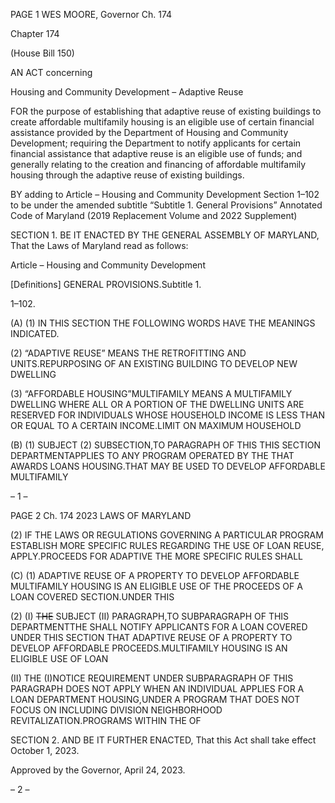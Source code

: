 PAGE 1
WES MOORE, Governor Ch. 174

Chapter 174

(House Bill 150)

AN ACT concerning

Housing and Community Development – Adaptive Reuse

FOR the purpose of establishing that adaptive reuse of existing buildings to create
affordable multifamily housing is an eligible use of certain financial assistance
provided by the Department of Housing and Community Development; requiring the
Department to notify applicants for certain financial assistance that adaptive reuse
is an eligible use of funds; and generally relating to the creation and financing of
affordable multifamily housing through the adaptive reuse of existing buildings.

BY adding to
Article – Housing and Community Development
Section 1–102 to be under the amended subtitle “Subtitle 1. General Provisions”
Annotated Code of Maryland
(2019 Replacement Volume and 2022 Supplement)

SECTION 1. BE IT ENACTED BY THE GENERAL ASSEMBLY OF MARYLAND,
That the Laws of Maryland read as follows:

Article – Housing and Community Development

[Definitions] GENERAL PROVISIONS.Subtitle 1.

1–102.

(A) (1) IN THIS SECTION THE FOLLOWING WORDS HAVE THE MEANINGS
INDICATED.

(2) “ADAPTIVE REUSE” MEANS THE RETROFITTING AND
UNITS.REPURPOSING OF AN EXISTING BUILDING TO DEVELOP NEW DWELLING

(3) “AFFORDABLE HOUSING”MULTIFAMILY MEANS A MULTIFAMILY
DWELLING WHERE ALL OR A PORTION OF THE DWELLING UNITS ARE RESERVED FOR
INDIVIDUALS WHOSE HOUSEHOLD INCOME IS LESS THAN OR EQUAL TO A CERTAIN
INCOME.LIMIT ON MAXIMUM HOUSEHOLD

(B) (1) SUBJECT (2) SUBSECTION,TO PARAGRAPH OF THIS THIS SECTION
DEPARTMENTAPPLIES TO ANY PROGRAM OPERATED BY THE THAT AWARDS LOANS
HOUSING.THAT MAY BE USED TO DEVELOP AFFORDABLE MULTIFAMILY

– 1 –

PAGE 2
Ch. 174 2023 LAWS OF MARYLAND

(2) IF THE LAWS OR REGULATIONS GOVERNING A PARTICULAR
PROGRAM ESTABLISH MORE SPECIFIC RULES REGARDING THE USE OF LOAN
REUSE, APPLY.PROCEEDS FOR ADAPTIVE THE MORE SPECIFIC RULES SHALL

(C) (1) ADAPTIVE REUSE OF A PROPERTY TO DEVELOP AFFORDABLE
MULTIFAMILY HOUSING IS AN ELIGIBLE USE OF THE PROCEEDS OF A LOAN COVERED
SECTION.UNDER THIS

(2) (I) ~~THE~~ SUBJECT (II) PARAGRAPH,TO SUBPARAGRAPH OF THIS
DEPARTMENTTHE SHALL NOTIFY APPLICANTS FOR A LOAN COVERED UNDER THIS
SECTION THAT ADAPTIVE REUSE OF A PROPERTY TO DEVELOP AFFORDABLE
PROCEEDS.MULTIFAMILY HOUSING IS AN ELIGIBLE USE OF LOAN

(II) THE (I)NOTICE REQUIREMENT UNDER SUBPARAGRAPH OF
THIS PARAGRAPH DOES NOT APPLY WHEN AN INDIVIDUAL APPLIES FOR A LOAN
DEPARTMENT HOUSING,UNDER A PROGRAM THAT DOES NOT FOCUS ON INCLUDING
DIVISION NEIGHBORHOOD REVITALIZATION.PROGRAMS WITHIN THE OF

SECTION 2. AND BE IT FURTHER ENACTED, That this Act shall take effect
October 1, 2023.

Approved by the Governor, April 24, 2023.

– 2 –